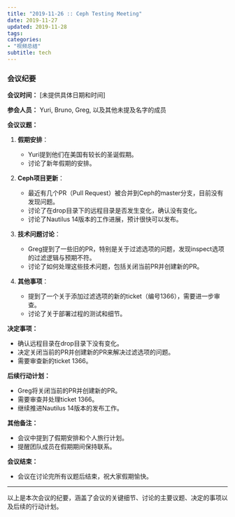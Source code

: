 ```yaml
---
title: "2019-11-26 :: Ceph Testing Meeting"
date: 2019-11-27
updated: 2019-11-28
tags:
categories:
- "视频总结"
subtitle: tech
---
```



### 会议纪要

**会议时间：** [未提供具体日期和时间]

**参会人员：** Yuri, Bruno, Greg, 以及其他未提及名字的成员

**会议议题：**
1. **假期安排**：
   - Yuri提到他们在美国有较长的圣诞假期。
   - 讨论了新年假期的安排。

2. **Ceph项目更新**：
   - 最近有几个PR（Pull Request）被合并到Ceph的master分支，目前没有发现问题。
   - 讨论了在drop目录下的远程目录是否发生变化，确认没有变化。
   - 讨论了Nautilus 14版本的工作进展，预计很快可以发布。

3. **技术问题讨论**：
   - Greg提到了一些旧的PR，特别是关于过滤选项的问题，发现inspect选项的过滤逻辑与预期不符。
   - 讨论了如何处理这些技术问题，包括关闭当前PR并创建新的PR。

4. **其他事项**：
   - 提到了一个关于添加过滤选项的新的ticket（编号1366），需要进一步审查。
   - 讨论了关于部署过程的测试和细节。

**决定事项：**
- 确认远程目录在drop目录下没有变化。
- 决定关闭当前的PR并创建新的PR来解决过滤选项的问题。
- 需要审查新的ticket 1366。

**后续行动计划：**
- Greg将关闭当前的PR并创建新的PR。
- 需要审查并处理ticket 1366。
- 继续推进Nautilus 14版本的发布工作。

**其他备注：**
- 会议中提到了假期安排和个人旅行计划。
- 提醒团队成员在假期期间保持联系。

**会议结束：**
- 会议在讨论完所有议题后结束，祝大家假期愉快。

---

以上是本次会议的纪要，涵盖了会议的关键细节、讨论的主要议题、决定的事项以及后续的行动计划。